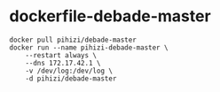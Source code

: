 dockerfile-debade-master
========================

    docker pull pihizi/debade-master
    docker run --name pihizi-debade-master \
        --restart always \
        --dns 172.17.42.1 \
        -v /dev/log:/dev/log \
        -d pihizi/debade-master
